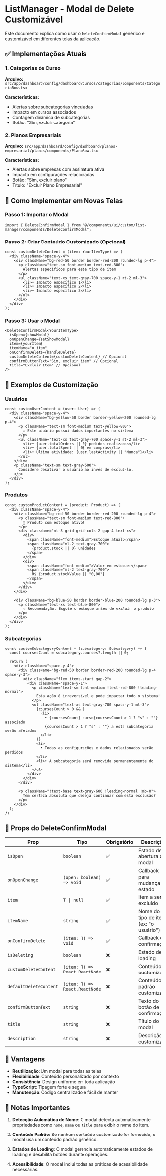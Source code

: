 # ListManager - Modal de Delete Customizável

Este documento explica como usar o `DeleteConfirmModal` genérico e customizável em diferentes telas da aplicação.

## ✅ Implementações Atuais

### 1. Categorias de Curso

**Arquivo:** `src/app/dashboard/config/dashboard/cursos/categorias/components/CategoriaRow.tsx`

**Características:**

- Alertas sobre subcategorias vinculadas
- Impacto em cursos associados
- Contagem dinâmica de subcategorias
- Botão: "Sim, excluir categoria"

### 2. Planos Empresariais

**Arquivo:** `src/app/dashboard/config/dashboard/planos-empresarial/planos/components/PlanoRow.tsx`

**Características:**

- Alertas sobre empresas com assinatura ativa
- Impacto em configurações relacionadas
- Botão: "Sim, excluir plano"
- Título: "Excluir Plano Empresarial"

## 🚀 Como Implementar em Novas Telas

### Passo 1: Importar o Modal

```tsx
import { DeleteConfirmModal } from "@/components/ui/custom/list-manager/components/DeleteConfirmModal";
```

### Passo 2: Criar Conteúdo Customizado (Opcional)

```tsx
const customDeleteContent = (item: YourItemType) => (
  <div className="space-y-4">
    <div className="bg-red-50 border border-red-200 rounded-lg p-4">
      <p className="text-sm font-medium text-red-800">
        Alertas específicos para este tipo de item
      </p>
      <ul className="text-xs text-gray-700 space-y-1 mt-2 ml-3">
        <li>• Impacto específico 1</li>
        <li>• Impacto específico 2</li>
        <li>• Impacto específico 3</li>
      </ul>
    </div>
  </div>
);
```

### Passo 3: Usar o Modal

```tsx
<DeleteConfirmModal<YourItemType>
  isOpen={showModal}
  onOpenChange={setShowModal}
  item={yourItem}
  itemName="o item"
  onConfirmDelete={handleDelete}
  customDeleteContent={customDeleteContent} // Opcional
  confirmButtonText="Sim, excluir item" // Opcional
  title="Excluir Item" // Opcional
/>
```

## 🎨 Exemplos de Customização

### Usuários

```tsx
const customUserContent = (user: User) => (
  <div className="space-y-4">
    <div className="bg-yellow-50 border border-yellow-200 rounded-lg p-4">
      <p className="text-sm font-medium text-yellow-800">
        ⚠️ Este usuário possui dados importantes no sistema
      </p>
      <ul className="text-xs text-gray-700 space-y-1 mt-2 ml-3">
        <li>• {user.totalOrders || 0} pedidos realizados</li>
        <li>• {user.totalSpent || 0} em compras</li>
        <li>• Última atividade: {user.lastActivity || "Nunca"}</li>
      </ul>
    </div>
    <p className="text-sm text-gray-600">
      Considere desativar o usuário ao invés de excluí-lo.
    </p>
  </div>
);
```

### Produtos

```tsx
const customProductContent = (product: Product) => (
  <div className="space-y-4">
    <div className="bg-red-50 border border-red-200 rounded-lg p-4">
      <p className="text-sm font-medium text-red-800">
        🚨 Produto com estoque ativo!
      </p>
      <div className="mt-3 grid grid-cols-2 gap-4 text-xs">
        <div>
          <span className="font-medium">Estoque atual:</span>
          <span className="ml-2 text-gray-700">
            {product.stock || 0} unidades
          </span>
        </div>
        <div>
          <span className="font-medium">Valor em estoque:</span>
          <span className="ml-2 text-gray-700">
            R$ {product.stockValue || "0,00"}
          </span>
        </div>
      </div>
    </div>

    <div className="bg-blue-50 border border-blue-200 rounded-lg p-3">
      <p className="text-xs text-blue-800">
        💡 Recomendação: Esgote o estoque antes de excluir o produto
      </p>
    </div>
  </div>
);
```

### Subcategorias

```tsx
const customSubcategoryContent = (subcategory: Subcategory) => {
  const coursesCount = subcategory.courses?.length || 0;

  return (
    <div className="space-y-4">
      <div className="bg-red-50 border border-red-200 rounded-lg p-4 space-y-3">
        <div className="flex items-start gap-2">
          <div className="space-y-1">
            <p className="text-sm font-medium !text-red-800 !leading-normal">
              Esta ação é irreversível e pode impactar todo o sistema!
            </p>
            <ul className="text-xs text-gray-700 space-y-1 ml-3">
              {coursesCount > 0 && (
                <li>
                  • {coursesCount} curso{coursesCount > 1 ? "s" : ""} associado
                  {coursesCount > 1 ? "s" : ""} a esta subcategoria serão afetados
                </li>
              )}
              <li>
                • Todas as configurações e dados relacionados serão perdidos
              </li>
              <li>• A subcategoria será removida permanentemente do sistema</li>
            </ul>
          </div>
        </div>
      </div>

      <p className="!text-base text-gray-600 !leading-normal !mb-0">
        Tem certeza absoluta que deseja continuar com esta exclusão?
      </p>
    </div>
  );
};
```

## 🔧 Props do DeleteConfirmModal

| Prop                   | Tipo                           | Obrigatório | Descrição                              |
| ---------------------- | ------------------------------ | ----------- | -------------------------------------- |
| `isOpen`               | `boolean`                      | ✅          | Estado de abertura do modal            |
| `onOpenChange`         | `(open: boolean) => void`      | ✅          | Callback para mudança de estado        |
| `item`                 | `T \| null`                    | ✅          | Item a ser excluído                    |
| `itemName`             | `string`                       | ✅          | Nome do tipo de item (ex: "o usuário") |
| `onConfirmDelete`      | `(item: T) => void`            | ✅          | Callback de confirmação                |
| `isDeleting`           | `boolean`                      | ❌          | Estado de loading                      |
| `customDeleteContent`  | `(item: T) => React.ReactNode` | ❌          | Conteúdo customizado                   |
| `defaultDeleteContent` | `(item: T) => React.ReactNode` | ❌          | Conteúdo padrão customizado            |
| `confirmButtonText`    | `string`                       | ❌          | Texto do botão de confirmação          |
| `title`                | `string`                       | ❌          | Título do modal                        |
| `description`          | `string`                       | ❌          | Descrição customizada                  |

## 🎯 Vantagens

- **Reutilização**: Um modal para todas as telas
- **Flexibilidade**: Conteúdo personalizado por contexto
- **Consistência**: Design uniforme em toda aplicação
- **TypeScript**: Tipagem forte e segura
- **Manutenção**: Código centralizado e fácil de manter

## 📝 Notas Importantes

1. **Detecção Automática de Nome**: O modal detecta automaticamente propriedades como `nome`, `name` ou `title` para exibir o nome do item.

2. **Conteúdo Padrão**: Se nenhum conteúdo customizado for fornecido, o modal usa um conteúdo padrão genérico.

3. **Estados de Loading**: O modal gerencia automaticamente estados de loading e desabilita botões durante operações.

4. **Acessibilidade**: O modal inclui todas as práticas de acessibilidade necessárias.
